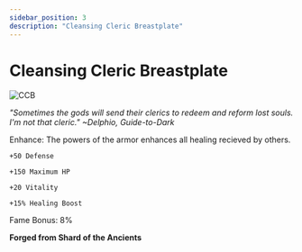 ```yaml
---
sidebar_position: 3
description: "Cleansing Cleric Breastplate"
---
```


# Cleansing Cleric Breastplate

![CCB](https://vwiki.valorserver.com/api/item/picture/cleansing%20cleric%20breastplate)

<i>"Sometimes the gods will send their clerics to redeem and reform lost souls. I'm not that cleric." ~Delphio, Guide-to-Dark</i>

Enhance: The powers of the armor enhances all healing recieved by others.

    +50 Defense
    
    +150 Maximum HP
    
    +20 Vitality
    
    +15% Healing Boost
    
Fame Bonus: 8%

**Forged from Shard of the Ancients**
